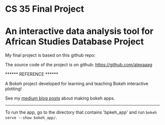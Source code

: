 # CS 35 Final Project
# An interactive data analysis tool for African Studies Database Project

My final project is based on this github repo:

The source code of the project is on github: https://github.com/alexaaag

******  REFERENCE  ******

A Bokeh project developed for learning and teaching Bokeh interactive plotting! 

See my [medium blog posts](https://towardsdatascience.com/data-visualization-with-bokeh-in-python-part-one-getting-started-a11655a467d4) about making bokeh apps. 
****** ******

To run the app, go to the directory that contains 'bpkeh_app' and run `bokeh serve --show bokeh_app/`.
